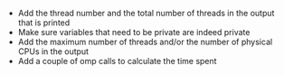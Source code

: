 - Add the thread number and the total number of threads in the output that is printed
- Make sure variables that need to be private are indeed private
- Add the maximum number of threads and/or the number of physical CPUs in the output
- Add a couple of omp calls to calculate the time spent
